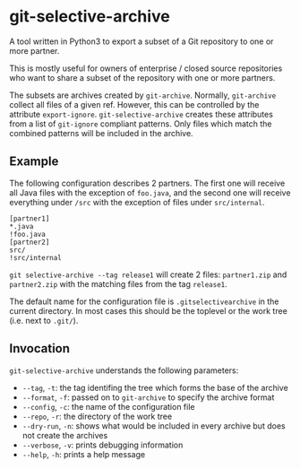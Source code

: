 # git-selective-archive
A tool written in Python3 to export a subset of a Git repository to one or more partner.

This is mostly useful for owners of enterprise / closed source repositories who
want to share a subset of the repository with one or more partners.

The subsets are archives created by `git-archive`. Normally, `git-archive`
collect all files of a given ref.  However, this can be controlled by the
attribute `export-ignore`. `git-selective-archive` creates these attributes from
a list of `git-ignore` compliant patterns.  Only files which match the combined
patterns will be included in the archive.

## Example

The following configuration describes 2 partners.  The first one will receive
all Java files with the exception of `foo.java`, and the second one will receive
everything under `/src` with the exception of files under `src/internal`.
```
[partner1]
*.java
!foo.java
[partner2]
src/
!src/internal
```

`git selective-archive --tag release1` will create 2 files: `partner1.zip` and
`partner2.zip` with the matching files from the tag `release1`.

The default name for the configuration file is `.gitselectivearchive` in the
current directory.  In most cases this should be the toplevel or the work tree
(i.e. next to `.git/`).

## Invocation

`git-selective-archive` understands the following parameters:

 - `--tag`, `-t`: the tag identifing the tree which forms the base of the archive
 - `--format`, `-f`: passed on to `git-archive` to specify the archive format
 - `--config`, `-c`: the name of the configuration file
 - `--repo`, `-r`: the directory of the work tree
 - `--dry-run`, `-n`: shows what would be included in every archive but does not
   create the archives
 - `--verbose`, `-v`: prints debugging information
 - `--help`, `-h`: prints a help message
